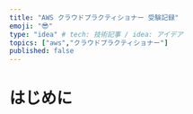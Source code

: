 ```yaml
---
title: "AWS クラウドプラクティショナー 受験記録"
emoji: "😎"
type: "idea" # tech: 技術記事 / idea: アイデア
topics: ["aws","クラウドプラクティショナー"]
published: false
---
```

# はじめに
